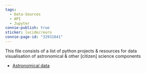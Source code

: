 ```yaml
---
tags:
  - Data-Sources
  - API
  - Jupyter
connie-publish: true
sticker: lucide//euro
connie-page-id: "32931841"
---
```



This file consists of a list of python projects & resources for data visualisation of astronomical & other [citizen] science components

* [Astronomical data](https://www.youtube.com/watch?v=H9KefzbryEw&list=WL&index=3)